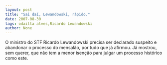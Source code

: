 ```yaml
---
layout: post
title: "Sai daí, Lewandowski, rápido."
date: 2007-08-30
tags: odailta alves,Ricardo Lewandowski
author: None
---
```

O ministro do STF Ricardo Lewandowski precisa ser declarado suspeito e abandonar o processo do mensal&atilde;o, por tudo que j&aacute; afirmou. J&aacute; mostrou, sem querer, que n&atilde;o tem a menor isen&ccedil;&atilde;o para julgar um processo hist&oacute;rico como este. 